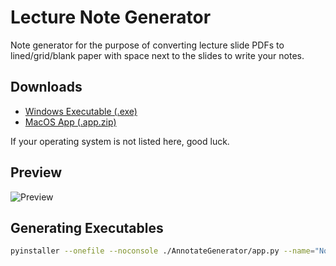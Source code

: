 Lecture Note Generator
========================
Note generator for the purpose of converting lecture slide PDFs to lined/grid/blank paper with space next to the slides to write your notes.

## Downloads

- [Windows Executable (.exe)](bin/Note%20Generator.exe)
- [MacOS App (.app.zip)](bin/Note%20Generator.app.zip)

If your operating system is not listed here, good luck.

## Preview

![Preview](https://i.imgur.com/30byrUX.png/)

## Generating Executables

```bash
pyinstaller --onefile --noconsole ./AnnotateGenerator/app.py --name="Note Generator" --icon="./AnnotateGenerator/icon.png"
```

